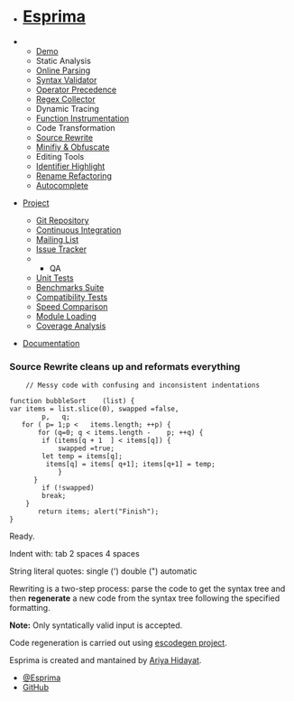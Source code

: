 - # [Esprima](../index.html)

- - [Demo](../demo/index.html)
  - Static Analysis
  - [Online Parsing](../demo/parse.html)
  - [Syntax Validator](../demo/validate.html)
  - [Operator Precedence](../demo/precedence.html)
  - [Regex Collector](../demo/collector.html)
  - Dynamic Tracing
  - [Function Instrumentation](../demo/functiontrace.html)
  - Code Transformation
  - [Source Rewrite](../demo/rewrite.html)
  - [Minifiy & Obfuscate](../demo/minify.html)
  - Editing Tools
  - [Identifier Highlight](../demo/highlight.html)
  - [Rename Refactoring](../demo/rename.html)
  - [Autocomplete](../demo/autocomplete.html)
- [Project](#)

  - [Git Repository](http://github.com/ariya/esprima)
  - [Continuous Integration](https://travis-ci.org/ariya/esprima)
  - [Mailing List](http://groups.google.com/group/esprima)
  - [Issue Tracker](http://issues.esprima.org/)
  - - QA
  - [Unit Tests](../test/index.html)
  - [Benchmarks Suite](../test/benchmarks.html)
  - [Compatibility Tests](../test/compat.html)
  - [Speed Comparison](../test/compare.html)
  - [Module Loading](../test/module.html)
  - [Coverage Analysis](../test/coverage.html)

- [Documentation](../doc/index.html)

### **Source Rewrite** cleans up and reformats everything

        // Messy code with confusing and inconsistent indentations

    function bubbleSort    (list) {
    var items = list.slice(0), swapped =false,
            p,   q;
       for ( p= 1;p <   items.length; ++p) {
           for (q=0; q < items.length -    p; ++q) {
            if (items[q + 1  ] < items[q]) {
                swapped =true;
            let temp = items[q];
             items[q] = items[ q+1]; items[q+1] = temp;
                }
          }
            if (!swapped)
            break;
        }
           return items; alert("Finish");
    }

Ready.

Indent with: tab 2 spaces 4 spaces

String literal quotes: single (') double (") automatic

Rewriting is a two-step process: parse the code to get the syntax tree and then **regenerate** a new code from the syntax tree following the specified formatting.

**Note:** Only syntatically valid input is accepted.

Code regeneration is carried out using [escodegen project](https://github.com/Constellation/escodegen).

Esprima is created and mantained by [Ariya Hidayat](http://ariya.ofilabs.com/about).

- [@Esprima](http://twitter.com/esprima)
- [GitHub](https://github.com/ariya/esprima)
